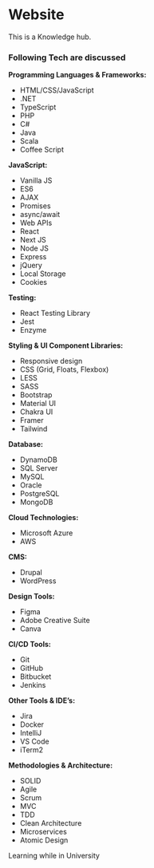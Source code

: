 # Website

This is a Knowledge hub.

### Following Tech are discussed

**Programming Languages & Frameworks:**
- HTML/CSS/JavaScript
- .NET
- TypeScript
- PHP
- C#
- Java
- Scala
- Coffee Script

**JavaScript:**
- Vanilla JS
- ES6
- AJAX
- Promises
- async/await
- Web APIs
- React
- Next JS
- Node JS
- Express
- jQuery
- Local Storage
- Cookies

**Testing:**
- React Testing Library
- Jest
- Enzyme

**Styling & UI Component Libraries:**
- Responsive design
- CSS (Grid, Floats, Flexbox)
- LESS
- SASS
- Bootstrap
- Material UI
- Chakra UI
- Framer
- Tailwind

**Database:**
- DynamoDB
- SQL Server
- MySQL
- Oracle
- PostgreSQL
- MongoDB

**Cloud Technologies:**
- Microsoft Azure
- AWS

**CMS:**
- Drupal
- WordPress

**Design Tools:**
- Figma
- Adobe Creative Suite
- Canva

**CI/CD Tools:**
- Git
- GitHub
- Bitbucket
- Jenkins

**Other Tools & IDE’s:**
- Jira
- Docker
- IntelliJ
- VS Code
- iTerm2

**Methodologies & Architecture:**
- SOLID
- Agile
- Scrum
- MVC
- TDD
- Clean Architecture
- Microservices
- Atomic Design

Learning while in University
